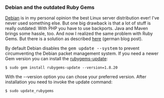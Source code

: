 ### Debian and the outdated Ruby Gems

[Debian][1] is in  my personal opinion the best Linux  server distribution ever!
I've never used something  else. But one big drawback is that a  lot of stuff is
really outdated: With PHP you have to  use backports. Java and Maven brings some
hassle, too. And now I realized the same  problem with Ruby Gems. But there is a
solution as described [here][2] (german blog post).

By  default  Debian  disables  the <kbd>gem  update  --system</kbd>  to  prevent
circumventing  the Debian  packet management  system. If  you need  a newer  Gem
version you can install the [rubygems-update][3]:

	$ sudo gem install rubygems-update --version=1.8.20

With  the  --version  option  you   can  chose  your  preferred  version.  After
installation you need to invoke the update command:

	$ sudo update_rubygems

[1]: http://www.debian.org/
[2]: http://www.beier-christian.eu/blog/weblog/ruby-gem-update-is-disabled-on-debian/
[3]: http://rubygems.org/gems/rubygems-update